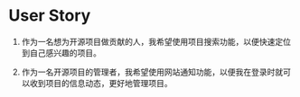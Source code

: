 # User Story

1. 作为一名想为开源项目做贡献的人，我希望使用项目搜索功能，以便快速定位到自己感兴趣的项目。

2. 作为一名开源项目的管理者，我希望使用网站通知功能，以便我在登录时就可以收到项目的信息动态，更好地管理项目。

